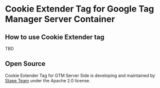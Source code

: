 # Cookie Extender Tag for Google Tag Manager Server Container

## How to use Cookie Extender tag

TBD

## Open Source

Cookie Extender Tag for GTM Server Side is developing and maintained by [Stape Team](https://stape.io/) under the Apache 2.0 license.
